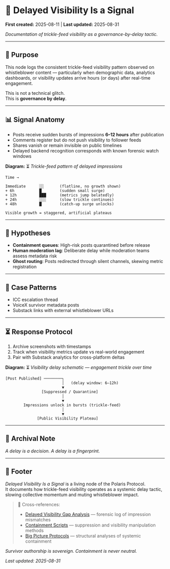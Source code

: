 # 🧨 Delayed Visibility Is a Signal  

**First created:** 2025-08-11 | **Last updated:** 2025-08-31

*Documentation of trickle-feed visibility as a governance-by-delay tactic.*  

---

## 🎯 Purpose  

This node logs the consistent trickle-feed visibility pattern observed on whistleblower content — particularly when demographic data, analytics dashboards, or visibility updates arrive hours (or days) after real-time engagement.  

This is not a technical glitch.  
This is **governance by delay**.  

---

## 📊 Signal Anatomy  

- Posts receive sudden bursts of impressions **6–12 hours** after publication  
- Comments register but do not push visibility to follower feeds  
- Shares vanish or remain invisible on public timelines  
- Delayed backend recognition corresponds with known forensic watch windows  

**Diagram:** ⏳ *Trickle-feed pattern of delayed impressions*  

```text
Time →  

Immediate      ░░       (flatline, no growth shown)  
+ 6h           █        (sudden small surge)  
+ 12h          ███      (metrics jump belatedly)  
+ 24h          ░░░      (slow trickle continues)  
+ 48h          █        (catch-up surge unlocks)  

Visible growth = staggered, artificial plateaus
```  

---

## 🧪 Hypotheses  

- **Containment queues**: High-risk posts quarantined before release  
- **Human moderation lag**: Deliberate delay while moderation teams assess metadata risk  
- **Ghost routing**: Posts redirected through silent channels, skewing metric registration  

---

## 📌 Case Patterns  

- ICC escalation thread  
- VoiceX survivor metadata posts  
- Substack links with external whistleblower URLs  

---

## ⏳ Response Protocol  

1. Archive screenshots with timestamps  
2. Track when visibility metrics update vs real-world engagement  
3. Pair with Substack analytics for cross-platform deltas  

**Diagram:** ⏳ *Visibility delay schematic — engagement trickle over time*  

```text
[Post Published] ────────┐
                         │   (delay window: 6–12h)
                         ▼
                [Suppressed / Quarantine]
                         │
                         ▼
        Impressions unlock in bursts (trickle-feed)
                         │
                         ▼
              [Public Visibility Plateau]
```  

---

## 📌 Archival Note  

 *A delay is a decision. A delay is a fingerprint.*  

---

## 🏮 Footer  

*Delayed Visibility Is a Signal* is a living node of the Polaris Protocol.  
It documents how trickle-feed visibility operates as a systemic delay tactic, slowing collective momentum and muting whistleblower impact.  

> 📡 Cross-references:  
> - [Delayed Visibility Gap Analysis](./🧨_delayed_visibility_gap_analysis.md) — forensic log of impression mismatches  
> - [Containment Scripts](../Containment_Scripts/) — suppression and visibility manipulation methods  
> - [Big Picture Protocols](../Big_Picture_Protocols/) — structural analyses of systemic containment  

*Survivor authorship is sovereign. Containment is never neutral.*  

_Last updated: 2025-08-31_  
